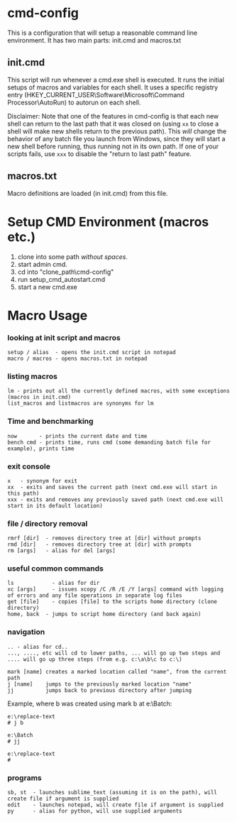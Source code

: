 # cmd-config
This is a configuration that will setup a reasonable command line environment. It has two main parts: init.cmd and macros.txt

## init.cmd
This script will run whenever a cmd.exe shell is executed. It runs the initial setups of macros and variables for each shell. It uses a specific registry entry (HKEY_CURRENT_USER\Software\Microsoft\Command Processor\AutoRun) to autorun on each shell.

Disclaimer: Note that one of the features in cmd-config is that each new shell can return to the last path that it was closed on (using `xx` to close a shell will make new shells return to the previous path). This *will* change the behavior of any batch file you launch from Windows, since they will start a new shell before running, thus running not in its own path. If one of your scripts fails, use `xxx` to disable the "return to last path" feature.

## macros.txt
Macro definitions are loaded (in init.cmd) from this file.

# Setup CMD Environment (macros etc.)
1. clone into some path *without spaces*.
2. start admin cmd.
3. cd into "clone_path\cmd-config"
4. run setup_cmd_autostart.cmd
5. start a new cmd.exe

# Macro Usage
### looking at init script and macros
```
setup / alias  - opens the init.cmd script in notepad
macro / macros - opens macros.txt in notepad
```
### listing macros
```
lm - prints out all the currently defined macros, with some exceptions (macros in init.cmd)
list_macros and listmacros are synonyms for lm
```
### Time and benchmarking
```
now       - prints the current date and time
bench cmd - prints time, runs cmd (some demanding batch file for example), prints time
```
### exit console
```
x   - synonym for exit
xx  - exits and saves the current path (next cmd.exe will start in this path)
xxx - exits and removes any previously saved path (next cmd.exe will start in its default location)
```
### file / directory removal
```
rmrf [dir]  - removes directory tree at [dir] without prompts
rmd [dir]   - removes directory tree at [dir] with prompts
rm [args]   - alias for del [args]
```
### useful common commands
```
ls            - alias for dir
xc [args]     - issues xcopy /C /R /E /Y [args] command with logging of errors and any file operations in separate log files
get [file]    - copies [file] to the scripts home directory (clone directory)
home, back  - jumps to script home directory (and back again)
```
### navigation
```
.. - alias for cd..
..., ...., etc will cd to lower paths, ... will go up two steps and .... will go up three steps (from e.g. c:\a\b\c to c:\)

mark [name] creates a marked location called "name", from the current path
j [name]    jumps to the previously marked location "name"
jj          jumps back to previous directory after jumping
```
Example, where b was created using mark b at e:\Batch:
```
e:\replace-text
# j b

e:\Batch
# jj

e:\replace-text
#
```
### programs
```
sb, st  - launches sublime_text (assuming it is on the path), will create file if argument is supplied
edit    - launches notepad, will create file if argument is supplied
py      - alias for python, will use supplied arguments
```
